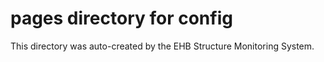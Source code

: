 # pages directory for config

This directory was auto-created by the EHB Structure Monitoring System.